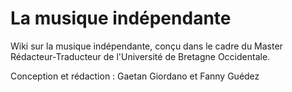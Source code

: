 # La musique indépendante

Wiki sur la musique indépendante, conçu dans le cadre du Master Rédacteur-Traducteur de l'Université de Bretagne Occidentale.

Conception et rédaction : Gaetan Giordano et Fanny Guédez
